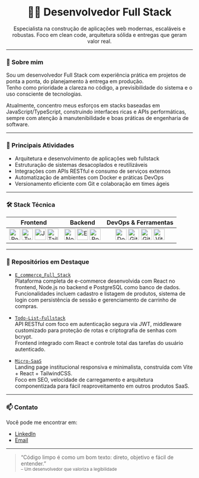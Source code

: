 <h1 align="center">👨‍💻 Desenvolvedor Full Stack</h1>

<p align="center">
Especialista na construção de aplicações web modernas, escaláveis e robustas.  
Foco em clean code, arquitetura sólida e entregas que geram valor real.
</p>

---

### 🚀 Sobre mim

Sou um desenvolvedor Full Stack com experiência prática em projetos de ponta a ponta, do planejamento à entrega em produção.  
Tenho como prioridade a clareza no código, a previsibilidade do sistema e o uso consciente de tecnologias.

Atualmente, concentro meus esforços em stacks baseadas em JavaScript/TypeScript, construindo interfaces ricas e APIs performáticas, sempre com atenção à manutenibilidade e boas práticas de engenharia de software.

---

### 💼 Principais Atividades

- Arquitetura e desenvolvimento de aplicações web fullstack  
- Estruturação de sistemas desacoplados e reutilizáveis  
- Integrações com APIs RESTful e consumo de serviços externos  
- Automatização de ambientes com Docker e práticas DevOps  
- Versionamento eficiente com Git e colaboração em times ágeis  

---

### 🛠️ Stack Técnica

| Frontend | Backend | DevOps & Ferramentas |
|:--------:|:-------:|:--------------------:|
| <img src="https://cdn.jsdelivr.net/gh/devicons/devicon/icons/react/react-original.svg" width="30" title="React"/> <img src="https://cdn.jsdelivr.net/gh/devicons/devicon/icons/typescript/typescript-plain.svg" width="30" title="TypeScript"/> <img src="https://cdn.jsdelivr.net/gh/devicons/devicon/icons/javascript/javascript-plain.svg" width="30" title="JavaScript"/> <img src="https://cdn.jsdelivr.net/gh/devicons/devicon@latest/icons/tailwindcss/tailwindcss-original.svg" width="30" title="TailwindCSS"/> | <img src="https://cdn.jsdelivr.net/gh/devicons/devicon/icons/nodejs/nodejs-plain.svg" width="30" title="Node.js"/> <img src="https://cdn.jsdelivr.net/gh/devicons/devicon/icons/express/express-original.svg" width="30" title="Express"/> <img src="https://cdn.jsdelivr.net/gh/devicons/devicon/icons/postgresql/postgresql-plain.svg" width="30" title="PostgreSQL"/> | <img src="https://cdn.jsdelivr.net/gh/devicons/devicon/icons/docker/docker-plain.svg" width="30" title="Docker"/> <img src="https://cdn.jsdelivr.net/gh/devicons/devicon/icons/git/git-plain.svg" width="30" title="Git"/> <img src="https://cdn.jsdelivr.net/gh/devicons/devicon/icons/github/github-original.svg" width="30" title="GitHub"/> <img src="https://cdn.jsdelivr.net/gh/devicons/devicon/icons/vite/vite-original.svg" width="30" title="Vite"/> |

---

### 📂 Repositórios em Destaque

- [`E_commerce_Full_Stack`](https://github.com/CesarDanilo/E_commerce_Full_Stack)  
  Plataforma completa de e-commerce desenvolvida com React no frontend, Node.js no backend e PostgreSQL como banco de dados.  
  Funcionalidades incluem cadastro e listagem de produtos, sistema de login com persistência de sessão e gerenciamento de carrinho de compras.

- [`Todo-List-Fullstack`](https://github.com/CesarDanilo/Todo-List-Fullstack)  
  API RESTful com foco em autenticação segura via JWT, middleware customizado para proteção de rotas e criptografia de senhas com bcrypt.  
  Frontend integrado com React e controle total das tarefas do usuário autenticado.

- [`Micro-SaaS`](https://github.com/CesarDanilo/Micro-SaaS)  
  Landing page institucional responsiva e minimalista, construída com Vite + React + TailwindCSS.  
  Foco em SEO, velocidade de carregamento e arquitetura componentizada para fácil reaproveitamento em outros produtos SaaS.


---

### 📫 Contato

Você pode me encontrar em:
- [LinkedIn](www.linkedin.com/in/césar-danilo-396408153)
- [Email](cesardanilopalacios390@gmail.com)

---

> “Código limpo é como um bom texto: direto, objetivo e fácil de entender.”  
> <sub>– Um desenvolvedor que valoriza a legibilidade</sub>

<!--
### Projetos Selecionados

**[ecommerce](https://github.com/CesarDanilo/ecommerce)**  
Plataforma de e-commerce com foco em escalabilidade e boas práticas de arquitetura web.

**[landing-page-alienware](https://landing-page-alienware-bpw8.vercel.app)**  
Landing page moderna e responsiva inspirada no design da Alienware, feita com React e Tailwind CSS.</br>

**[Todo Master](https://todo-list-fullstack-pi.vercel.app/)**  
Aplicação de lista de tarefas (todo list) com autenticação.



---

### GitHub Activity

<img 
  src="https://github-contributor-stats.vercel.app/api?username=cesardanilo&limit=5&theme=github_dark&combine_all_yearly_contributions=true" 
  alt="GitHub Stats"
/>

---

